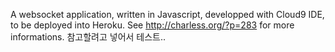 A websocket application, written in Javascript, developped with Cloud9 IDE, to be deployed into Heroku.
See http://charless.org/?p=283 for more informations.
참고할려고 넣어서 테스트..